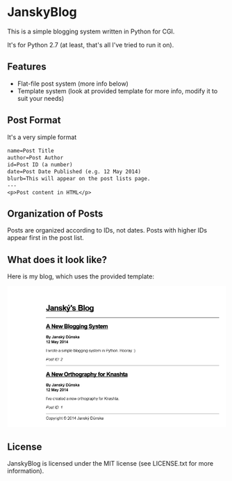 # JanskyBlog

This is a simple blogging system written in Python for CGI.

It's for Python 2.7 (at least, that's all I've tried to run it on).

## Features

* Flat-file post system (more info below)
* Template system (look at provided template for more info, modify it to suit your needs)

## Post Format

It's a very simple format

	name=Post Title
	author=Post Author
	id=Post ID (a number)
	date=Post Date Published (e.g. 12 May 2014)
	blurb=This will appear on the post lists page.
	---
	<p>Post content in HTML</p>

## Organization of Posts

Posts are organized according to IDs, not dates. Posts with higher IDs appear first in the post list.

## What does it look like?

Here is my blog, which uses the provided template:

![An exmaple of JanskyBlog in action ](example.png)

## License

JanskyBlog is licensed under the MIT license (see LICENSE.txt for more information).



